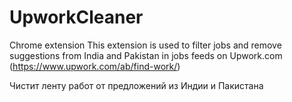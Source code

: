 # UpworkCleaner
Chrome extension
This extension is used to filter jobs and remove suggestions from India and Pakistan in jobs feeds on Upwork.com (https://www.upwork.com/ab/find-work/)

Чистит ленту работ от предложений из Индии и Пакистана
